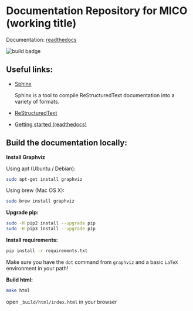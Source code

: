 # Documentation Repository for MICO (working title)

Documentation: [readthedocs](http://mico-docs.readthedocs.io)

![build badge](https://readthedocs.org/projects/mico-docs/badge/?version=latest)


## Useful links:

 *  [Sphinx](http://www.sphinx-doc.org/en/master/)

    Sphinx is a tool to compile ReStructuredText documentation into a variety of formats.
 *  [ReStructuredText](http://www.sphinx-doc.org/en/master/usage/restructuredtext/basics.html)
 *  [Getting started (readthedocs)](https://docs.readthedocs.io/en/latest/intro/getting-started-with-sphinx.html#using-markdown-with-sphinx)

## Build the documentation locally:

**Install Graphviz**

Using apt (Ubuntu / Debian):

```bash
sudo apt-get install graphviz
```

Using brew (Mac OS X):

```bash
sudo brew install graphviz
```

**Upgrade pip:**

```bash
sudo -H pip2 install --upgrade pip
sudo -H pip3 install --upgrade pip
```

**Install requirements:**

```bash
pip install -r requirements.txt
```

Make sure you have the `dot` command from `graphviz` and a basic `LaTeX` environment in your path!


**Build html:**

```bash
make html
```

open `_build/html/index.html` in your browser
